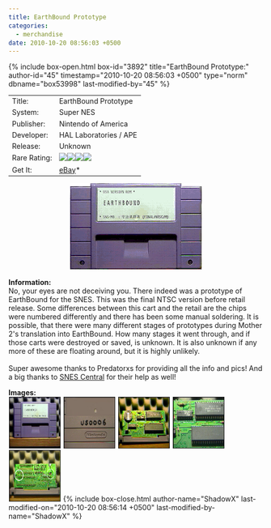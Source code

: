 ```yaml
---
title: EarthBound Prototype
categories:
  - merchandise
date: 2010-10-20 08:56:03 +0500
---
```

{% include box-open.html box-id="3892" title="EarthBound Prototype:" author-id="45" timestamp="2010-10-20 08:56:03 +0500" type="norm" dbname="box53998" last-modified-by="45" %}
<div class="gameinfo">
	<table>
		<tr>
			<td class="label">Title:</td>
			<td>EarthBound Prototype</td>
		</tr>
		<tr>
			<td class="label">System:</td>
			<td>Super NES</td>
		</tr>
		<tr>
			<td class="label">Publisher:</td>
			<td>Nintendo of America</td>
		</tr>
		<tr>
			<td class="label">Developer:</td>
			<td>HAL Laboratories / APE</td>
		</tr>
		<tr>
			<td class="label">Release:</td>
			<td>Unknown</td>
		</tr>
		<tr>
			<td class="label">Rare Rating:</td>
			<td><img src="http://starmen.net/merchandise/images/ness_icon.gif" /><img src="http://starmen.net/merchandise/images/ness_icon.gif" /><img src="http://starmen.net/merchandise/images/ness_icon.gif" /><img src="http://starmen.net/merchandise/images/ness_icon.gif" /></td>
		</tr>
		<tr>
			<td class="label">Get It:</td>
			<td><a href="http://www.ebay.com">eBay</a>*</td>
		</tr>
	</table>
</div>

<p>
	<center>
	<img src="/merchandise/images/ebprotosnes_title.png" border="0" title="EarthBound Prototype" />
	</center>
</p>

<b>Information:</b>
	<br />
	No, your eyes are not deceiving you. There indeed was a prototype of EarthBound for the 
	SNES. This was the final NTSC version before retail release. Some differences between 
	this cart and the retail are the chips were numbered differently and there has been some 
	manual soldering. It is possible, that there were many different stages of prototypes 
	during Mother 2's translation into EarthBound. How many stages it went through, and if 
	those carts were destroyed or saved, is unknown. It is also unknown if any more of these are 
	floating around, but it is highly unlikely.
	<br /><br />
	Super awesome thanks to Predatorxs for providing all the info and pics! And a big thanks 
	to <a href="http://www.snescentral.com/">SNES Central</a> for their help as well!
	<br />

<b>Images:</b>
	<br />
<a href="/merchandise/images/ebprotosnes_front.jpg" ><img src="/merchandise/images/ebprotosnes_front.jpg" title="Cart Front" border="1" width="100" height="100" hspace="1" /></a>
<a href="/merchandise/images/ebprotosnes_back.jpg" ><img src="/merchandise/images/ebprotosnes_back.jpg" title="Cart Back" border="1" width="100" height="100" hspace="1" /></a>
<a href="/merchandise/images/ebprotosnes_internal.jpg" ><img src="/merchandise/images/ebprotosnes_internal.jpg" title="Internal" border="1" width="100" height="100" hspace="1" /></a>
<a href="/merchandise/images/ebprotosnes_internal_focus.jpg" ><img src="/merchandise/images/ebprotosnes_internal_focus.jpg" title="Internal (Focus)" border="1" width="100" height="100" hspace="1" /></a>
<a href="/merchandise/images/ebprotosnes_internal_sod.jpg" ><img src="/merchandise/images/ebprotosnes_internal_sod.jpg" title="Internal (Soldering Marks)" border="1" width="100" height="100" hspace="1" /></a>
{% include box-close.html author-name="ShadowX" last-modified-on="2010-10-20 08:56:14 +0500" last-modified-by-name="ShadowX" %}
